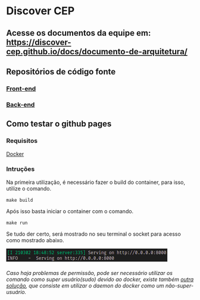 # Discover CEP

## Acesse os documentos da equipe em: https://discover-cep.github.io/docs/documento-de-arquitetura/

## Repositórios de código fonte

### [Front-end](https://github.com/discover-cep/frontend)

### [Back-end](https://github.com/discover-cep/backend)

## Como testar o github pages

### Requisitos

[Docker](https://www.docker.com/)

### Intruções

Na primeira utilização, é necessário fazer o build do container, para isso, utilize o comando.
```
make build
```
Após isso basta iniciar o container com o comando.
```
make run
```
Se tudo der certo, será mostrado no seu terminal o socket para acesso como mostrado abaixo.

![Imagem do terminal](docs/assets/sucess.png)

###### Caso haja problemas de permissão, pode ser necessário utilizar os comando como super usuário(sudo) devido ao docker, existe também [outra solução](https://docs.docker.com/engine/security/rootless/), que consiste em utilizar o daemon do docker como um não-super-usuário.

